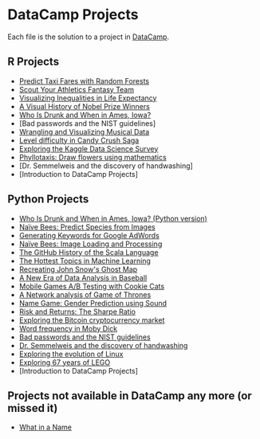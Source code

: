 # DataCamp Projects

Each file is the solution to a project in [DataCamp](https://www.datacamp.com).

## R Projects
 - [Predict Taxi Fares with Random Forests](https://github.com/ChristianNogueira/datacamp_projects/blob/master/predict_taxi_fares_with_random_forests.ipynb)
 - [Scout Your Athletics Fantasy Team](https://github.com/ChristianNogueira/datacamp_projects/blob/master/scout_your_athletics_fantasy_team.ipynb)
 - [Visualizing Inequalities in Life Expectancy](https://github.com/ChristianNogueira/datacamp_projects/blob/master/visualizing_inequalities_in_life_expectancy.ipynb)
 - [A Visual History of Nobel Prize Winners](https://github.com/ChristianNogueira/datacamp_projects/blob/master/a_visual_history_of_nobel_prize_winners.ipynb)
 - [Who Is Drunk and When in Ames, Iowa?](https://github.com/ChristianNogueira/datacamp_projects/blob/master/who_is_drunk_and_when_in_ames_iowa.ipynb)
 - [Bad passwords and the NIST guidelines]
 - [Wrangling and Visualizing Musical Data](https://github.com/ChristianNogueira/datacamp_projects/blob/master/wrangling_and_visualizing_musical_data.ipynb)
 - [Level difficulty in Candy Crush Saga](https://github.com/ChristianNogueira/datacamp_projects/blob/master/level_difficulty_in_candy_crush_saga.ipynb)
 - [Exploring the Kaggle Data Science Survey](https://github.com/ChristianNogueira/datacamp_projects/blob/master/exploring_the_kaggle_data_science_survey.ipynb)
 - [Phyllotaxis: Draw flowers using mathematics](https://github.com/ChristianNogueira/datacamp_projects/blob/master/phyllotaxis_draw_flowers_using_mathematics.ipynb)
 - [Dr. Semmelweis and the discovery of handwashing]
 - [Introduction to DataCamp Projects]

## Python Projects
 - [Who Is Drunk and When in Ames, Iowa? (Python version)](https://github.com/ChristianNogueira/datacamp_projects/blob/master/who_is_drunk_and_when_in_ames_iowa_python.ipynb)
 - [Naïve Bees: Predict Species from Images](https://github.com/ChristianNogueira/datacamp_projects/blob/master/naive_Bees_predict_species_from_images.ipynb)
 - [Generating Keywords for Google AdWords](https://github.com/ChristianNogueira/datacamp_projects/blob/master/generating_keywords_for_google_adwords.ipynb)
 - [Naïve Bees: Image Loading and Processing](https://github.com/ChristianNogueira/datacamp_projects/blob/master/naive_bees_image_loading_and_processing.ipynb)
 - [The GitHub History of the Scala Language](https://github.com/ChristianNogueira/datacamp_projects/blob/master/the_gitHub_history_of_the_scala_language.ipynb)
 - [The Hottest Topics in Machine Learning](https://github.com/ChristianNogueira/datacamp_projects/blob/master/the_hottest_topics_in_machine_learning.ipynb)
 - [Recreating John Snow's Ghost Map](https://github.com/ChristianNogueira/datacamp_projects/blob/master/recreating_john_snow_s_ghost_map.ipynb)
 - [A New Era of Data Analysis in Baseball](https://github.com/ChristianNogueira/datacamp_projects/blob/master/a_new_era_of_data_analysis_in_baseball.ipynb)
 - [Mobile Games A/B Testing with Cookie Cats](https://github.com/ChristianNogueira/datacamp_projects/blob/master/mobile_games_ab-testing_with_cookie_cats.ipynb)
 - [A Network analysis of Game of Thrones](https://github.com/ChristianNogueira/datacamp_projects/blob/master/a_network_analysis_of_game_of_thrones.ipynb)
 - [Name Game: Gender Prediction using Sound](https://github.com/ChristianNogueira/datacamp_projects/blob/master/name_game_genderprediction_using_sound.ipynb)
 - [Risk and Returns: The Sharpe Ratio](https://github.com/ChristianNogueira/datacamp_projects/blob/master/risk_and_returns_the_sharpe_ratio.ipynb)
 - [Exploring the Bitcoin cryptocurrency market](https://github.com/ChristianNogueira/datacamp_projects/blob/master/exploring_the_bitcoin_cryptocurrency_market.ipynb)
 - [Word frequency in Moby Dick](https://github.com/ChristianNogueira/datacamp_projects/blob/master/word_frequency_in_moby_dick.ipynb)
 - [Bad passwords and the NIST guidelines](https://github.com/ChristianNogueira/datacamp_projects/blob/master/bad_passwords_and_the_NIST_guidelines.ipynbd)
 - [Dr. Semmelweis and the discovery of handwashing](https://github.com/ChristianNogueira/datacamp_projects/blob/master/dr_semmelweis_and_the_discovery_of_handwashing.ipynb)
 - [Exploring the evolution of Linux](https://github.com/ChristianNogueira/datacamp_projects/blob/master/exploring_the_evolution_of_linux.ipynb)
 - [Exploring 67 years of LEGO](https://github.com/ChristianNogueira/datacamp_projects/blob/master/exploring_67_years_of_lego.ipynb)
 - [Introduction to DataCamp Projects]

## Projects not available in DataCamp any more (or missed it)
 - [What in a Name](https://github.com/ChristianNogueira/datacamp_projects/blob/master/whats_in_a_name.ipynb)
